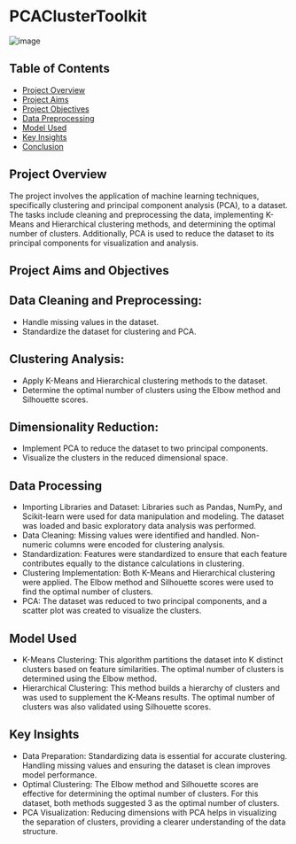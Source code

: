 # PCAClusterToolkit


![image](https://github.com/akakingsley563/PCAClusterToolkit/assets/130521961/d9df0f49-e984-4527-b496-d57302ba684e)





## Table of Contents
- [Project Overview](#project-overview)
- [Project Aims](#project-aims)
- [Project Objectives](#project-objectives)
- [Data Preprocessing](#data-preprocessing)
- [Model Used](#model-used)
- [Key Insights](#key-insights)
- [Conclusion](#Conclusion)

## Project Overview
The project involves the application of machine learning techniques, specifically clustering and principal component analysis (PCA), to a dataset. The tasks include cleaning and preprocessing the data, implementing K-Means and Hierarchical clustering methods, and determining the optimal number of clusters. Additionally, PCA is used to reduce the dataset to its principal components for visualization and analysis.

## Project Aims and Objectives

## Data Cleaning and Preprocessing:
- Handle missing values in the dataset.
- Standardize the dataset for clustering and PCA.
  
## Clustering Analysis:
- Apply K-Means and Hierarchical clustering methods to the dataset.
- Determine the optimal number of clusters using the Elbow method and Silhouette scores.
  
## Dimensionality Reduction:
- Implement PCA to reduce the dataset to two principal components.
- Visualize the clusters in the reduced dimensional space.

## Data Processing
- Importing Libraries and Dataset: Libraries such as Pandas, NumPy, and Scikit-learn were used for data manipulation and modeling. The dataset was loaded and basic exploratory data analysis was performed.
- Data Cleaning: Missing values were identified and handled. Non-numeric columns were encoded for clustering analysis.
- Standardization: Features were standardized to ensure that each feature contributes equally to the distance calculations in clustering.
-  Clustering Implementation: Both K-Means and Hierarchical clustering were applied. The Elbow method and Silhouette scores were used to find the optimal number of clusters.
- PCA: The dataset was reduced to two principal components, and a scatter plot was created to visualize the clusters.


## Model Used
- K-Means Clustering: This algorithm partitions the dataset into K distinct clusters based on feature similarities. The optimal number of clusters is determined using the Elbow method.
- Hierarchical Clustering: This method builds a hierarchy of clusters and was used to supplement the K-Means results. The optimal number of clusters was also validated using Silhouette scores.

## Key Insights
- Data Preparation: Standardizing data is essential for accurate clustering. Handling missing values and ensuring the dataset is clean improves model performance.
- Optimal Clustering: The Elbow method and Silhouette scores are effective for determining the optimal number of clusters. For this dataset, both methods suggested 3 as the optimal number of clusters.
- PCA Visualization: Reducing dimensions with PCA helps in visualizing the separation of clusters, providing a clearer understanding of the data structure.
